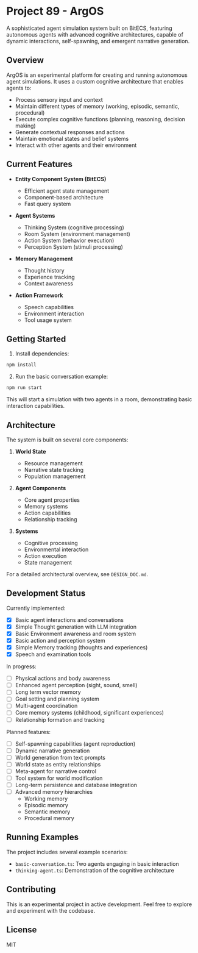 # Project 89 - ArgOS

A sophisticated agent simulation system built on BitECS, featuring autonomous agents with advanced cognitive architectures, capable of dynamic interactions, self-spawning, and emergent narrative generation.

## Overview

ArgOS is an experimental platform for creating and running autonomous agent simulations. It uses a custom cognitive architecture that enables agents to:

- Process sensory input and context
- Maintain different types of memory (working, episodic, semantic, procedural)
- Execute complex cognitive functions (planning, reasoning, decision making)
- Generate contextual responses and actions
- Maintain emotional states and belief systems
- Interact with other agents and their environment

## Current Features

- **Entity Component System (BitECS)**

  - Efficient agent state management
  - Component-based architecture
  - Fast query system

- **Agent Systems**

  - Thinking System (cognitive processing)
  - Room System (environment management)
  - Action System (behavior execution)
  - Perception System (stimuli processing)

- **Memory Management**

  - Thought history
  - Experience tracking
  - Context awareness

- **Action Framework**
  - Speech capabilities
  - Environment interaction
  - Tool usage system

## Getting Started

1. Install dependencies:

```bash
npm install
```

2. Run the basic conversation example:

```bash
npm run start
```

This will start a simulation with two agents in a room, demonstrating basic interaction capabilities.

## Architecture

The system is built on several core components:

1. **World State**

   - Resource management
   - Narrative state tracking
   - Population management

2. **Agent Components**

   - Core agent properties
   - Memory systems
   - Action capabilities
   - Relationship tracking

3. **Systems**
   - Cognitive processing
   - Environmental interaction
   - Action execution
   - State management

For a detailed architectural overview, see `DESIGN_DOC.md`.

## Development Status

Currently implemented:

- [x] Basic agent interactions and conversations
- [x] Simple Thought generation with LLM integration
- [x] Basic Environment awareness and room system
- [x] Basic action and perception system
- [x] Simple Memory tracking (thoughts and experiences)
- [x] Speech and examination tools

In progress:

- [ ] Physical actions and body awareness
- [ ] Enhanced agent perception (sight, sound, smell)
- [ ] Long term vector memory
- [ ] Goal setting and planning system
- [ ] Multi-agent coordination
- [ ] Core memory systems (childhood, significant experiences)
- [ ] Relationship formation and tracking

Planned features:

- [ ] Self-spawning capabilities (agent reproduction)
- [ ] Dynamic narrative generation
- [ ] World generation from text prompts
- [ ] World state as entity relationships
- [ ] Meta-agent for narrative control
- [ ] Tool system for world modification
- [ ] Long-term persistence and database integration
- [ ] Advanced memory hierarchies
  - Working memory
  - Episodic memory
  - Semantic memory
  - Procedural memory

## Running Examples

The project includes several example scenarios:

- `basic-conversation.ts`: Two agents engaging in basic interaction
- `thinking-agent.ts`: Demonstration of the cognitive architecture

## Contributing

This is an experimental project in active development. Feel free to explore and experiment with the codebase.

## License

MIT
